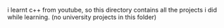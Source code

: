 i learnt c++ from youtube, so this directory contains all the projects i did while learning. (no university projects in this folder)
